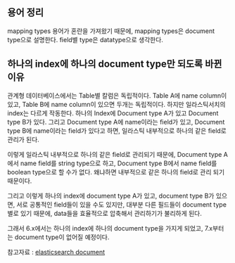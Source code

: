 ## 용어 정리

mapping types 용어가 혼란을 가져왔기 때문에,
mapping types은 document type으로 설명한다.
field별 type은 datatype으로 생각한다.

## 하나의 index에 하나의 document type만 되도록 바뀐 이유
 
관계형 데이터베이스에서는 Table별 칼럼은 독립적이다.
Table A에 name column이 있고, Table B에 name column이 있으면 두개는 독립적이다.
하지만 일라스틱서치의 index는 다르게 작동한다.
하나의 Index에 Document type A가 있고 Document type B가 있다.
그리고 Document type A에 name이라는 field가 있고, Document type B에 name이라는 field가 있다고 하면,
일라스틱 내부적으로 하나의 같은 field로 관리가 된다.

이렇게 일라스틱 내부적으로 하나의 같은 field로 관리되기 때문에,
Document type A에서 name field를 string type으로 하고, Document type B에서 name field를 boolean type으로 할 수가 없다.
왜냐하면 내부적으로 같은 하나의 field로 관리 되기 때문이다.

그리고 이렇게 하나의 index에 document type A가 있고, document type B가 있으면,
서로 공통적인 field들이 있을 수도 있지만, 대부분 다른 필드들이 document type별로 있기 때문에,
data들을 효율적으로 압축해서 관리하기가 불리하게 된다.

그래서 6.x에서는 하나의 index에 하나의 document type을 가지게 되었고, 7.x부터는 document type이 없어질 예정이다.

참고자료 : [elasticsearch document](https://www.elastic.co/guide/en/elasticsearch/reference/6.4/removal-of-types.html)
